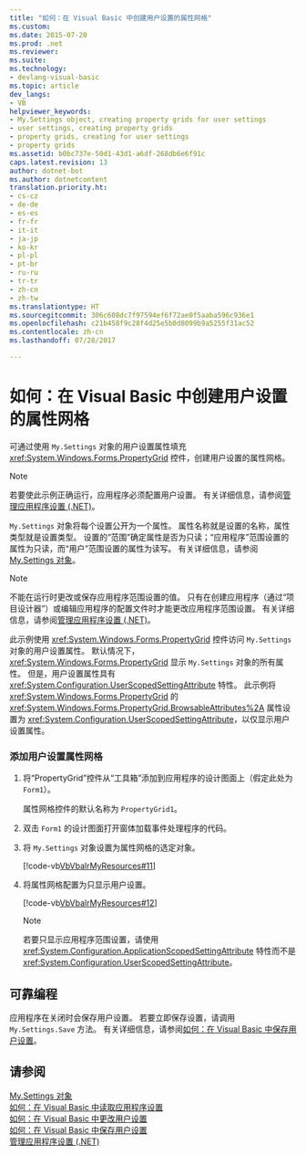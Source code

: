 ```yaml
---
title: "如何：在 Visual Basic 中创建用户设置的属性网格"
ms.custom: 
ms.date: 2015-07-20
ms.prod: .net
ms.reviewer: 
ms.suite: 
ms.technology:
- devlang-visual-basic
ms.topic: article
dev_langs:
- VB
helpviewer_keywords:
- My.Settings object, creating property grids for user settings
- user settings, creating property grids
- property grids, creating for user settings
- property grids
ms.assetid: b0bc737e-50d1-43d1-a6df-268db6e6f91c
caps.latest.revision: 13
author: dotnet-bot
ms.author: dotnetcontent
translation.priority.ht:
- cs-cz
- de-de
- es-es
- fr-fr
- it-it
- ja-jp
- ko-kr
- pl-pl
- pt-br
- ru-ru
- tr-tr
- zh-cn
- zh-tw
ms.translationtype: HT
ms.sourcegitcommit: 306c608dc7f97594ef6f72ae0f5aaba596c936e1
ms.openlocfilehash: c21b458f9c28f4d25e5b0d8099b9a5255f31ac52
ms.contentlocale: zh-cn
ms.lasthandoff: 07/28/2017

---
```

# <a name="how-to-create-property-grids-for-user-settings-in-visual-basic"></a>如何：在 Visual Basic 中创建用户设置的属性网格
可通过使用 `My.Settings` 对象的用户设置属性填充 <xref:System.Windows.Forms.PropertyGrid> 控件，创建用户设置的属性网格。  
  
> [!NOTE]
>  若要使此示例正确运行，应用程序必须配置用户设置。 有关详细信息，请参阅[管理应用程序设置 (.NET)](/visualstudio/ide/managing-application-settings-dotnet)。  
  
 `My.Settings` 对象将每个设置公开为一个属性。 属性名称就是设置的名称，属性类型就是设置类型。 设置的“范围”确定属性是否为只读；“应用程序”范围设置的属性为只读，而“用户”范围设置的属性为读写。 有关详细信息，请参阅 [My.Settings 对象](../../../../visual-basic/language-reference/objects/my-settings-object.md)。  
  
> [!NOTE]
>  不能在运行时更改或保存应用程序范围设置的值。 只有在创建应用程序（通过“项目设计器”）或编辑应用程序的配置文件时才能更改应用程序范围设置。 有关详细信息，请参阅[管理应用程序设置 (.NET)](/visualstudio/ide/managing-application-settings-dotnet)。  
  
 此示例使用 <xref:System.Windows.Forms.PropertyGrid> 控件访问 `My.Settings` 对象的用户设置属性。 默认情况下，<xref:System.Windows.Forms.PropertyGrid> 显示 `My.Settings` 对象的所有属性。 但是，用户设置属性具有 <xref:System.Configuration.UserScopedSettingAttribute> 特性。 此示例将 <xref:System.Windows.Forms.PropertyGrid> 的 <xref:System.Windows.Forms.PropertyGrid.BrowsableAttributes%2A> 属性设置为 <xref:System.Configuration.UserScopedSettingAttribute>，以仅显示用户设置属性。  
  
### <a name="to-add-a-user-setting-property-grid"></a>添加用户设置属性网格  
  
1.  将“PropertyGrid”控件从“工具箱”添加到应用程序的设计图面上（假定此处为 `Form1`）。  
  
     属性网格控件的默认名称为 `PropertyGrid1`。  
  
2.  双击 `Form1` 的设计图面打开窗体加载事件处理程序的代码。  
  
3.  将 `My.Settings` 对象设置为属性网格的选定对象。  
  
     [!code-vb[VbVbalrMyResources#11](../../../../visual-basic/developing-apps/programming/app-settings/codesnippet/VisualBasic/how-to-create-property-grids-for-user-settings_1.vb)]  
  
4.  将属性网格配置为只显示用户设置。  
  
     [!code-vb[VbVbalrMyResources#12](../../../../visual-basic/developing-apps/programming/app-settings/codesnippet/VisualBasic/how-to-create-property-grids-for-user-settings_2.vb)]  
  
    > [!NOTE]
    >  若要只显示应用程序范围设置，请使用 <xref:System.Configuration.ApplicationScopedSettingAttribute> 特性而不是 <xref:System.Configuration.UserScopedSettingAttribute>。  
  
## <a name="robust-programming"></a>可靠编程  
 应用程序在关闭时会保存用户设置。 若要立即保存设置，请调用 `My.Settings.Save` 方法。 有关详细信息，请参阅[如何：在 Visual Basic 中保存用户设置](../../../../visual-basic/developing-apps/programming/app-settings/how-to-persist-user-settings.md)。  
  
## <a name="see-also"></a>请参阅  
 [My.Settings 对象](../../../../visual-basic/language-reference/objects/my-settings-object.md)   
 [如何：在 Visual Basic 中读取应用程序设置](../../../../visual-basic/developing-apps/programming/app-settings/how-to-read-application-settings.md)   
 [如何：在 Visual Basic 中更改用户设置](../../../../visual-basic/developing-apps/programming/app-settings/how-to-change-user-settings.md)   
 [如何：在 Visual Basic 中保存用户设置](../../../../visual-basic/developing-apps/programming/app-settings/how-to-persist-user-settings.md)   
 [管理应用程序设置 (.NET)](/visualstudio/ide/managing-application-settings-dotnet)

